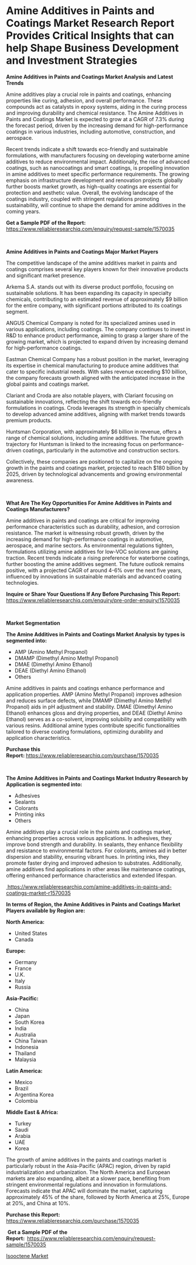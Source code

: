 <p><h1>Amine Additives in Paints and Coatings Market Research Report Provides Critical Insights that can help Shape Business Development and Investment Strategies</h1></p><p><strong>Amine Additives in Paints and Coatings Market Analysis and Latest Trends</strong></p>
<p><p>Amine additives play a crucial role in paints and coatings, enhancing properties like curing, adhesion, and overall performance. These compounds act as catalysts in epoxy systems, aiding in the curing process and improving durability and chemical resistance. The Amine Additives in Paints and Coatings Market is expected to grow at a CAGR of 7.3% during the forecast period, driven by the increasing demand for high-performance coatings in various industries, including automotive, construction, and aerospace.</p><p>Recent trends indicate a shift towards eco-friendly and sustainable formulations, with manufacturers focusing on developing waterborne amine additives to reduce environmental impact. Additionally, the rise of advanced coatings, such as nanocoatings and smart coatings, is propelling innovation in amine additives to meet specific performance requirements. The growing emphasis on infrastructure development and renovation projects globally further boosts market growth, as high-quality coatings are essential for protection and aesthetic value. Overall, the evolving landscape of the coatings industry, coupled with stringent regulations promoting sustainability, will continue to shape the demand for amine additives in the coming years.</p></p>
<p><strong>Get a Sample PDF of the Report:&nbsp;</strong> <a href="https://www.reliableresearchiq.com/enquiry/request-sample/1570035?utm_campaign=3318&utm_medium=2&utm_source=Github&utm_content=ia&utm_term=25032025&utm_id=amine-additives-in-paints-and-coatings">https://www.reliableresearchiq.com/enquiry/request-sample/1570035</a></p>
<p>&nbsp;</p>
<p><strong>Amine Additives in Paints and Coatings Major Market Players</strong></p>
<p><p>The competitive landscape of the amine additives market in paints and coatings comprises several key players known for their innovative products and significant market presence. </p><p>Arkema S.A. stands out with its diverse product portfolio, focusing on sustainable solutions. It has been expanding its capacity in specialty chemicals, contributing to an estimated revenue of approximately $9 billion for the entire company, with significant portions attributed to its coatings segment.</p><p>ANGUS Chemical Company is noted for its specialized amines used in various applications, including coatings. The company continues to invest in R&D to enhance product performance, aiming to grasp a larger share of the growing market, which is projected to expand driven by increasing demand for high-performance coatings.</p><p>Eastman Chemical Company has a robust position in the market, leveraging its expertise in chemical manufacturing to produce amine additives that cater to specific industrial needs. With sales revenue exceeding $10 billion, the company forecasts growth aligned with the anticipated increase in the global paints and coatings market.</p><p>Clariant and Croda are also notable players, with Clariant focusing on sustainable innovations, reflecting the shift towards eco-friendly formulations in coatings. Croda leverages its strength in specialty chemicals to develop advanced amine additives, aligning with market trends towards premium products.</p><p>Huntsman Corporation, with approximately $6 billion in revenue, offers a range of chemical solutions, including amine additives. The future growth trajectory for Huntsman is linked to the increasing focus on performance-driven coatings, particularly in the automotive and construction sectors.</p><p>Collectively, these companies are positioned to capitalize on the ongoing growth in the paints and coatings market, projected to reach $180 billion by 2025, driven by technological advancements and growing environmental awareness.</p></p>
<p>&nbsp;</p>
<p><strong>What Are The Key Opportunities For Amine Additives in Paints and Coatings Manufacturers?</strong></p>
<p><p>Amine additives in paints and coatings are critical for improving performance characteristics such as durability, adhesion, and corrosion resistance. The market is witnessing robust growth, driven by the increasing demand for high-performance coatings in automotive, aerospace, and marine sectors. As environmental regulations tighten, formulations utilizing amine additives for low-VOC solutions are gaining traction. Recent trends indicate a rising preference for waterborne coatings, further boosting the amine additives segment. The future outlook remains positive, with a projected CAGR of around 4-6% over the next five years, influenced by innovations in sustainable materials and advanced coating technologies.</p></p>
<p><strong>Inquire or Share Your Questions If Any Before Purchasing This Report:</strong> <a href="https://www.reliableresearchiq.com/enquiry/pre-order-enquiry/1570035?utm_campaign=3318&utm_medium=2&utm_source=Github&utm_content=ia&utm_term=25032025&utm_id=amine-additives-in-paints-and-coatings">https://www.reliableresearchiq.com/enquiry/pre-order-enquiry/1570035</a></p>
<p>&nbsp;</p>
<p><strong>Market Segmentation</strong></p>
<p><strong>The Amine Additives in Paints and Coatings Market Analysis by types is segmented into:</strong></p>
<p><ul><li>AMP (Amino Methyl Propanol)</li><li>DMAMP (Dimethyl Amino Methyl Propanol)</li><li>DMAE (Dimethyl Amino Ethanol)</li><li>DEAE (Diethyl Amino Ethanol)</li><li>Others</li></ul></p>
<p><p>Amine additives in paints and coatings enhance performance and application properties. AMP (Amino Methyl Propanol) improves adhesion and reduces surface defects, while DMAMP (Dimethyl Amino Methyl Propanol) aids in pH adjustment and stability. DMAE (Dimethyl Amino Ethanol) enhances gloss and drying properties, and DEAE (Diethyl Amino Ethanol) serves as a co-solvent, improving solubility and compatibility with various resins. Additional amine types contribute specific functionalities tailored to diverse coating formulations, optimizing durability and application characteristics.</p></p>
<p><strong>Purchase this Report:&nbsp;</strong><a href="https://www.reliableresearchiq.com/purchase/1570035?utm_campaign=3318&utm_medium=2&utm_source=Github&utm_content=ia&utm_term=25032025&utm_id=amine-additives-in-paints-and-coatings">https://www.reliableresearchiq.com/purchase/1570035</a></p>
<p>&nbsp;</p>
<p><strong>The Amine Additives in Paints and Coatings Market Industry Research by Application is segmented into:</strong></p>
<p><ul><li>Adhesives</li><li>Sealants</li><li>Colorants</li><li>Printing inks</li><li>Others</li></ul></p>
<p><p>Amine additives play a crucial role in the paints and coatings market, enhancing properties across various applications. In adhesives, they improve bond strength and durability. In sealants, they enhance flexibility and resistance to environmental factors. For colorants, amines aid in better dispersion and stability, ensuring vibrant hues. In printing inks, they promote faster drying and improved adhesion to substrates. Additionally, amine additives find applications in other areas like maintenance coatings, offering enhanced performance characteristics and extended lifespan.</p></p>
<p><a href="https://www.reliableresearchiq.com/amine-additives-in-paints-and-coatings-market-r1570035?utm_campaign=3318&utm_medium=2&utm_source=Github&utm_content=ia&utm_term=25032025&utm_id=amine-additives-in-paints-and-coatings">&nbsp;https://www.reliableresearchiq.com/amine-additives-in-paints-and-coatings-market-r1570035</a></p>
<p><strong>In terms of Region, the Amine Additives in Paints and Coatings Market Players available by Region are:</strong></p>
<p>
    <p> <strong> North America: </strong>
        <ul>
            <li>United States</li>
            <li>Canada</li>
        </ul>
        </p> 
    <p> <strong> Europe: </strong>
        <ul>
            <li>Germany</li>
            <li>France</li>
            <li>U.K.</li>
            <li>Italy</li>
            <li>Russia</li>
        </ul>
        </p> 
    <p> <strong> Asia-Pacific: </strong>
        <ul>
            <li>China</li>
            <li>Japan</li>
            <li>South Korea</li>
            <li>India</li>
            <li>Australia</li>
            <li>China Taiwan</li>
            <li>Indonesia</li>
            <li>Thailand</li>
            <li>Malaysia</li>
        </ul>
        </p> 
    <p> <strong> Latin America: </strong>
        <ul>
            <li>Mexico</li>
            <li>Brazil</li>
            <li>Argentina Korea</li>
            <li>Colombia</li>
        </ul>
        </p> 
    <p> <strong> Middle East & Africa: </strong>
        <ul>
            <li>Turkey</li>
            <li>Saudi</li>
            <li>Arabia</li>
            <li>UAE</li>
            <li>Korea</li>
        </ul>
    </p>
    </p>
<p><p>The growth of amine additives in the paints and coatings market is particularly robust in the Asia-Pacific (APAC) region, driven by rapid industrialization and urbanization. The North America and European markets are also expanding, albeit at a slower pace, benefiting from stringent environmental regulations and innovation in formulations. Forecasts indicate that APAC will dominate the market, capturing approximately 45% of the share, followed by North America at 25%, Europe at 20%, and China at 10%.</p></p>
<p><strong>Purchase this Report: </strong><a href="https://www.reliableresearchiq.com/purchase/1570035?utm_campaign=3318&utm_medium=2&utm_source=Github&utm_content=ia&utm_term=25032025&utm_id=amine-additives-in-paints-and-coatings">https://www.reliableresearchiq.com/purchase/1570035</a></p>
<p>&nbsp;<strong>Get a Sample PDF of the Report:&nbsp;&nbsp;</strong><a href="https://www.reliableresearchiq.com/enquiry/request-sample/1570035?utm_campaign=3318&utm_medium=2&utm_source=Github&utm_content=ia&utm_term=25032025&utm_id=amine-additives-in-paints-and-coatings">https://www.reliableresearchiq.com/enquiry/request-sample/1570035</a></p>
<p><strong></strong></p>
<p><p><a href="https://github.com/shamyzinniwl/Market-Research-Report-List-1/blob/main/isooctene-market.md?utm_campaign=3318&utm_medium=2&utm_source=Github&utm_content=ia&utm_term=25032025&utm_id=amine-additives-in-paints-and-coatings">Isooctene Market</a></p></p>